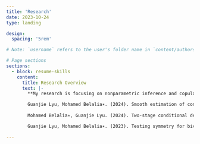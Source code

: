 ```yaml
---
title: 'Research'
date: 2023-10-24
type: landing

design:
  spacing: '5rem'

# Note: `username` refers to the user's folder name in `content/authors/`

# Page sections
sections:
  - block: resume-skills
    content:
      title: Research Overview
      text: |-
        **My research is focusing on nonparametric inference and copula modeling.**

        Guanjie Lyu, Mohamed Belalia∗. (2024). Smooth estimation of conditional quantile function using Bernstein polynomials. Statistics 58 (2): 407-421.
            
        Mohamed Belalia∗, Guanjie Lyu. (2024). Two-stage conditional density estimation based on Bernstein polynomials. Communications in Statistics - Theory and Methods 53 (11): 4172-4193.

        Guanjie Lyu, Mohamed Belalia∗. (2023). Testing symmetry for bivariate copulas using Bernstein polynomials. Statistics and Computing 33 (6): 128.

---
```



